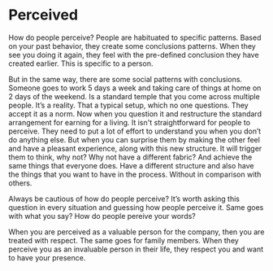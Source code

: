 # Perceived 
  
How do people perceive? People are habituated to specific patterns. Based on your past behavior, they create some conclusions patterns. When they see you doing it again, they feel with the pre-defined conclusion they have created earlier. This is specific to a person.  
  
But in the same way, there are some social patterns with conclusions. Someone goes to work 5 days a week and taking care of things at home on 2 days of the weekend. Is a standard temple that you come across multiple people. It’s a reality. That a typical setup, which no one questions. They accept it as a norm. Now when you question it and restructure the standard arrangement for earning for a living. It isn't straightforward for people to perceive. They need to put a lot of effort to understand you when you don’t do anything else. But when you can surprise them by making the other feel and have a pleasant experience,  along with this new structure. It will trigger them to think, why not? Why not have a different fabric? And achieve the same things that everyone does. Have a different structure and also have the things that you want to have in the process. Without in comparison with others.  
  
Always be cautious of how do people perceive? It’s worth asking this question in every situation and guessing how people perceive it. Same goes with what you say? How do people pereive your words?  
  
When you are perceived as a valuable person for the company, then you are treated with respect. The same goes for family members. When they perceive you as an invaluable person in their life, they respect you and want to have your presence.  
